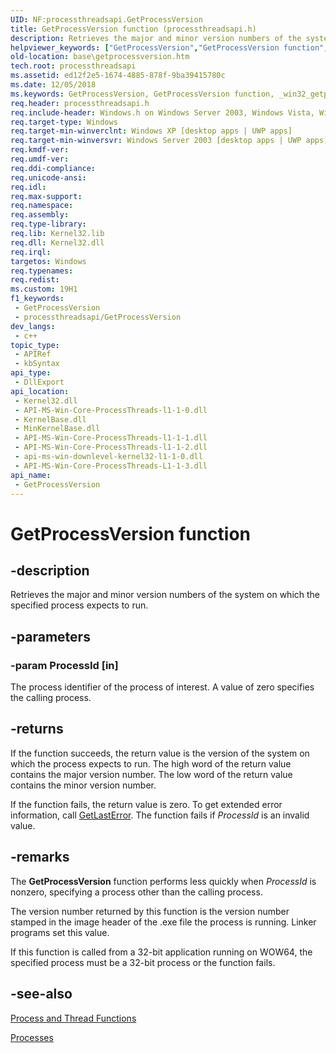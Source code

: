 ```yaml
---
UID: NF:processthreadsapi.GetProcessVersion
title: GetProcessVersion function (processthreadsapi.h)
description: Retrieves the major and minor version numbers of the system on which the specified process expects to run.
helpviewer_keywords: ["GetProcessVersion","GetProcessVersion function","_win32_getprocessversion","base.getprocessversion","processthreadsapi/GetProcessVersion","winbase/GetProcessVersion"]
old-location: base\getprocessversion.htm
tech.root: processthreadsapi
ms.assetid: ed12f2e5-1674-4885-878f-9ba39415780c
ms.date: 12/05/2018
ms.keywords: GetProcessVersion, GetProcessVersion function, _win32_getprocessversion, base.getprocessversion, processthreadsapi/GetProcessVersion, winbase/GetProcessVersion
req.header: processthreadsapi.h
req.include-header: Windows.h on Windows Server 2003, Windows Vista, Windows 7, Windows Server 2008  Windows Server 2008 R2
req.target-type: Windows
req.target-min-winverclnt: Windows XP [desktop apps | UWP apps]
req.target-min-winversvr: Windows Server 2003 [desktop apps | UWP apps]
req.kmdf-ver: 
req.umdf-ver: 
req.ddi-compliance: 
req.unicode-ansi: 
req.idl: 
req.max-support: 
req.namespace: 
req.assembly: 
req.type-library: 
req.lib: Kernel32.lib
req.dll: Kernel32.dll
req.irql: 
targetos: Windows
req.typenames: 
req.redist: 
ms.custom: 19H1
f1_keywords:
 - GetProcessVersion
 - processthreadsapi/GetProcessVersion
dev_langs:
 - c++
topic_type:
 - APIRef
 - kbSyntax
api_type:
 - DllExport
api_location:
 - Kernel32.dll
 - API-MS-Win-Core-ProcessThreads-l1-1-0.dll
 - KernelBase.dll
 - MinKernelBase.dll
 - API-MS-Win-Core-ProcessThreads-l1-1-1.dll
 - API-MS-Win-Core-ProcessThreads-l1-1-2.dll
 - api-ms-win-downlevel-kernel32-l1-1-0.dll
 - API-MS-Win-Core-ProcessThreads-L1-1-3.dll
api_name:
 - GetProcessVersion
---
```


# GetProcessVersion function


## -description

Retrieves the major and minor version numbers of the system on which the specified process expects to run.

## -parameters

### -param ProcessId [in]

The process identifier of the process of interest. A value of zero specifies the calling process.

## -returns

If the function succeeds, the return value is the version of the system on which the process expects to run. The high word of the return value contains the major version number. The low word of the return value contains the minor version number.

If the function fails, the return value is zero. To get extended error information, call 
<a href="/windows/desktop/api/errhandlingapi/nf-errhandlingapi-getlasterror">GetLastError</a>. The function fails if <i>ProcessId</i> is an invalid value.

## -remarks

The 
<b>GetProcessVersion</b> function performs less quickly when <i>ProcessId</i> is nonzero, specifying a process other than the calling process.

The version number returned by this function is the version number stamped in the image header of the .exe file the process is running. Linker programs set this value.

If this function is called from a 32-bit application running on WOW64, the specified process must be a 32-bit process or the function fails.

## -see-also

<a href="/windows/desktop/ProcThread/process-and-thread-functions">Process and Thread Functions</a>



<a href="/windows/desktop/ProcThread/child-processes">Processes</a>